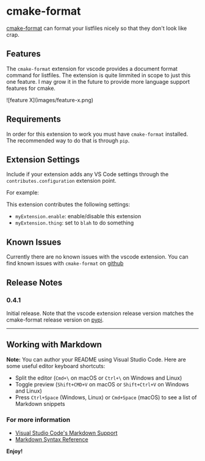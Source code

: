 # cmake-format

[cmake-format][1] can format your listfiles nicely so that they don't look like
crap.

## Features

The `cmake-format` extension for vscode provides a document format
command for listfiles. The extension is quite limmited in scope to just this
one feature. I may grow it in the future to provide more language support
features for cmake.


\!\[feature X\]\(images/feature-x.png\)


## Requirements

In order for this extension to work you must have `cmake-format` installed.
The recommended way to do that is through `pip`.

## Extension Settings

Include if your extension adds any VS Code settings through the `contributes.configuration` extension point.

For example:

This extension contributes the following settings:

* `myExtension.enable`: enable/disable this extension
* `myExtension.thing`: set to `blah` to do something

## Known Issues

Currently there are no known issues with the vscode extension. You can find
known issues with `cmake-format` on [github][3]


## Release Notes

### 0.4.1

Initial release. Note that the vscode extension release version matches the
cmake-format release version on [pypi][2].



--------------------------------------------------------------------------------

## Working with Markdown

**Note:** You can author your README using Visual Studio Code.  Here are some useful editor keyboard shortcuts:

* Split the editor (`Cmd+\` on macOS or `Ctrl+\` on Windows and Linux)
* Toggle preview (`Shift+CMD+V` on macOS or `Shift+Ctrl+V` on Windows and Linux)
* Press `Ctrl+Space` (Windows, Linux) or `Cmd+Space` (macOS) to see a list of Markdown snippets

### For more information

* [Visual Studio Code's Markdown Support](http://code.visualstudio.com/docs/languages/markdown)
* [Markdown Syntax Reference](https://help.github.com/articles/markdown-basics/)

**Enjoy!**


[1]: https://github.com/cheshirekow/cmake_format
[2]: https://pypi.org/project/cmake_format/
[3]: https://github.com/cheshirekow/cmake_format/issues